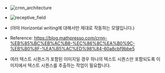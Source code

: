 - ![crnn_architecture](https://miro.medium.com/max/1100/1*crbk9-rmAuVadOd8lw1EbA.png)
- ![receptive_field](https://miro.medium.com/max/1100/1*XO7JkeeXMfB7oI3B10-b8Q.png)
- (아마 Horizontal writing에 대해서만 제대로 작동하는 모델입니다.)

- Reference: https://blog.mathpresso.com/crnn-%EB%85%BC%EB%AC%B8-%EC%86%8C%EA%B0%9C-%EB%B0%8F-%EA%B5%AC%ED%98%84-60a8cbf9bbe5
- 여러 텍스트 시퀀스가 포함된 이미지일 경우 하나의 텍스트 시퀀스만 포함되도록 이미지에서 텍스트 시퀀스를 추출하는 작업이 필요합니다.